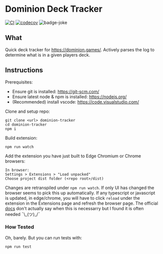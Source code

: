 # Dominion Deck Tracker

[![CI](https://github.com/JamesBurnside/dominion-tracker/workflows/CI/badge.svg)](https://github.com/JamesBurnside/dominion-tracker/actions?query=workflow%3ACI)
[![codecov](https://codecov.io/gh/JamesBurnside/dominion-tracker/branch/main/graph/badge.svg?token=PXTivJVNbk)](https://codecov.io/gh/JamesBurnside/dominion-tracker)
![badge-joke](https://img.shields.io/badge/number%20of%20contributions%20from%20jakob-2-brightgreen)

## What

Quick deck tracker for https://dominion.games/. Actively parses the log to determine what is in a given players deck.

## Instructions

Prerequisites:

- Ensure git is installed: https://git-scm.com/
- Ensure latest node & npm is installed: https://nodejs.org/
- (Recommended) install vscode: https://code.visualstudio.com/

Clone and setup repo:

```
git clone <url> dominion-tracker
cd dominion-tracker
npm i
```

Build extension:

```
npm run watch
```

Add the extension you have just built to Edge Chromium or Chrome browsers:

```
In browser:
Settings > Extensions > "Load unpacked"
Choose project dist folder (<repo root>/dist)
```

Changes are retranspiled under `npm run watch`. If only UI has changed the browser seems to pick this up automatically. If any typescript or javascript is updated, in edge/chrome, you will have to click `reload` under the extension in the Extensions page and refresh the browser page. The official [docs](https://docs.microsoft.com/en-us/microsoft-edge/extensions-chromium/getting-started/extension-sideloading) don't actually say when this is necessarry but I found it is often needed ¯\\\_(ツ)\_\/¯

### How Tested

Oh, barely. But you can run tests with:

```
npm run test
```
